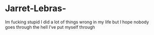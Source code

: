 # Jarret-Lebras-
Im fucking stupid I did a lot of things wrong in my life but I hope nobody goes through the hell I’ve put myself through 
